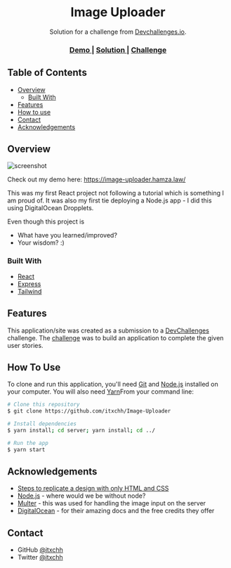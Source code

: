 <!-- Please update value in the {}  -->

<h1 align="center">Image Uploader</h1>

<div align="center">
   Solution for a challenge from  <a href="http://devchallenges.io" target="_blank">Devchallenges.io</a>.
</div>

<div align="center">
  <h3>
    <a href="https://image-uploader.hamza.law/">
      Demo
    </a>
    <span> | </span>
    <a href="https://github.com/itxchh/Image-Uploader">
      Solution
    </a>
    <span> | </span>
    <a href="https://devchallenges.io/challenges/O2iGT9yBd6xZBrOcVirx">
      Challenge
    </a>
  </h3>
</div>

<!-- TABLE OF CONTENTS -->

## Table of Contents

- [Overview](#overview)
  - [Built With](#built-with)
- [Features](#features)
- [How to use](#how-to-use)
- [Contact](#contact)
- [Acknowledgements](#acknowledgements)

<!-- OVERVIEW -->

## Overview

![screenshot](https://raw.githubusercontent.com/itxchh/Image-Uploader/master/demo.gif)

Check out my demo here: https://image-uploader.hamza.law/  

This was my first React project not following a tutorial which is something I am proud of. It was also my first tie deploying a Node.js app - I did this using DigitalOcean Dropplets.

Even though this project is 

- What have you learned/improved?
- Your wisdom? :)

### Built With

<!-- This section should list any major frameworks that you built your project using. Here are a few examples.-->

- [React](https://reactjs.org/)
- [Express](https://expressjs.com/)
- [Tailwind](https://tailwindcss.com/)

## Features

<!-- List the features of your application or follow the template. Don't share the figma file here :) -->

This application/site was created as a submission to a [DevChallenges](https://devchallenges.io/challenges) challenge. The [challenge](https://devchallenges.io/challenges/O2iGT9yBd6xZBrOcVirx) was to build an application to complete the given user stories.

## How To Use

<!-- Example: -->

To clone and run this application, you'll need [Git](https://git-scm.com) and [Node.js](https://nodejs.org/en/download/) installed on your computer. You will also need [Yarn](https://yarnpkg.com/)From your command line:

```bash
# Clone this repository
$ git clone https://github.com/itxchh/Image-Uploader

# Install dependencies
$ yarn install; cd server; yarn install; cd ../

# Run the app
$ yarn start
```

## Acknowledgements

<!-- This section should list any articles or add-ons/plugins that helps you to complete the project. This is optional but it will help you in the future. For example -->

- [Steps to replicate a design with only HTML and CSS](https://devchallenges-blogs.web.app/how-to-replicate-design/)
- [Node.js](https://nodejs.org/) - where would we be without node?
- [Multer](https://www.npmjs.com/package/multer) - this was used for handling the image input on the server
- [DigitalOcean](https://www.digitalocean.com/) - for their amazing docs and the free credits they offer

## Contact

- GitHub [@itxchh](https://{github.com/itxchh})
- Twitter [@itxchh](https://twitter.com/itxchh)
